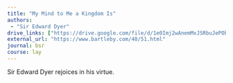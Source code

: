 ```yaml
---
title: "My Mind to Me a Kingdom Is"
authors:
 - "Sir Edward Dyer"
drive_links: ["https://drive.google.com/file/d/1e0Imj2wAnemMxJSRbuJePObLoHrqa38i/view?usp=drivesdk"]
external_url: "https://www.bartleby.com/40/51.html"
journal: bsr
course: lay
---
```


Sir Edward Dyer rejoices in his virtue.
